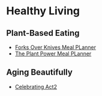 # Healthy Living
## Plant-Based Eating
* [Forks Over Knives Meal PLanner](https://www.forksoverknives.com/meal-planner/)
* [The Plant Power Meal PLanner](https://meals.richroll.com/)
## Aging Beautifully
* [Celebrating Act2](http://www.celebratingact2.com/)

